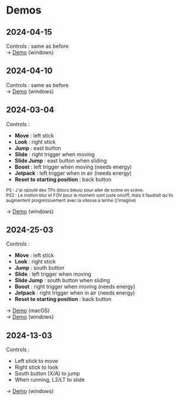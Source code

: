 # Demos

## 2024-04-15
Controls : same as before
<br>
→ [Demo](./2024-04-15-demo-winOS.zip) (windows)

## 2024-04-10
Controls : same as before
<br>
→ [Demo](./2024-04-10-demo-winOS.zip) (windows)

## 2024-03-04
Controls :
- **Move** : left stick
- **Look** : right stick
- **Jump** : east button
- **Slide** : right trigger when moving
- **Slide Jump** : east button when sliding
- **Boost** : left trigger when moving (needs energy)
- **Jetpack** : left trigger when in air (needs energy)
- **Reset to starting position** : back button

<p><sub>
PS : J'ai rajouté des TPs (blocs bleus) pour aller de scène en scène.<br>
PS2 : Le motion blur et FOV pour le moment sont juste on/off, mais il faudrait qu'ils augmentent progressivement avec la vitesse à terme (j'imagine)
</sub></p>

→ [Demo](./2024-03-04-demo-mouvements-winOS.zip) (windows)

## 2024-25-03
Controls :
- **Move** : left stick
- **Look** : right stick
- **Jump** : south button
- **Slide** : left trigger when moving
- **Slide Jump** : south button when sliding
- **Boost** : right trigger when moving (needs energy)
- **Jetpack** : right trigger when in air (needs energy)
- **Reset to starting position** : back button

→ [Demo](./2024-25-03-demo-mouvements-macOS.zip) (macOS)<br>
→ [Demo](./2024-25-03-demo-mouvements-winOS.zip) (windows)

## 2024-13-03
Controls :
- Left stick to move
- Right stick to look
- South button (X/A) to jump
- When running, L2/LT to slide

→ [Demo](./2024-13-03-demo-mouvements.zip) (windows)
